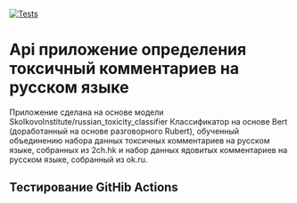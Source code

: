 [![Tests](https://github.com/Stasvdovin/Api-toxic/actions/workflows/python-app.yml/badge.svg)](https://github.com/Stasvdovin/Api-toxic/actions/workflows/python-app.yml)

# Api приложение определения токсичный комментариев на русском языке
Приложение сделана на основе модели SkolkovoInstitute/russian_toxicity_classifier Классификатор на основе Bert (доработанный на основе разговорного Rubert), обученный объединению набора данных токсичных комментариев на русском языке, собранных из 2ch.hk и набор данных ядовитых комментариев на русском языке, собранный из ok.ru.
## Тестирование GitHib Actions

